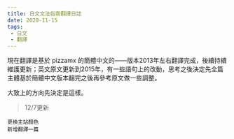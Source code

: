 ```yaml
---
title: 日文文法指南翻譯日誌
date: 2020-11-15
tags:
 - 日文
 - 翻譯
---
```


現在翻譯是基於 pizzamx 的簡體中文的——版本2013年左右翻譯完成，後續持續維護更新；英文原文更新到2015年，有一些語句上的改動，思考之後決定先全篇主體基於簡體中文版本翻完之後再參考原文做一些調整。

大致上的方向先決定是這樣。


>12/7更新
```
更換主站顏色
新增翻譯一篇
